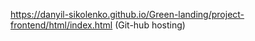 https://danyil-sikolenko.github.io/Green-landing/project-frontend/html/index.html (Git-hub hosting)
